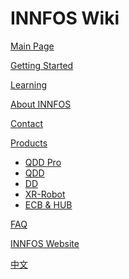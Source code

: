 # INNFOS Wiki


[Main Page](index.md)

[Getting Started](gimmicks.md)

[Learning](gimmicks1.md)

[About INNFOS](pages/about.md)

[Contact](gimmicks1.md)

[Products]()

  * [QDD Pro](tutorials.md)
  * [QDD](tutorials/github.md)
  * [DD](tutorials/drive.md)
  * [XR-Robot](tutorials/dropbox.md)
  * [ECB & HUB](tutorials/iis/iis.md)

[FAQ](pages/question.md)

[INNFOS Website](http://innfos.com)

[中文](http://wiki.innfos.com/wiki/cn/index.html#!index.md)


<!-- counter pixel for counting visitors -->
<!-- <img src="http://stats.markdown.io/mdwiki_info.gif" style="display:none;"/> -->

<script type="text/javascript">

  var _gaq = _gaq || [];
  _gaq.push(['_setAccount', 'UA-44627253-1']);
  _gaq.push(['_trackPageview']);


</script>
